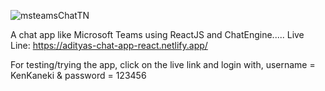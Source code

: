 ![msteamsChatTN](https://user-images.githubusercontent.com/77228474/111474148-c01a9380-8751-11eb-9c0d-ca52e2fefb50.png)

A chat app like Microsoft Teams using ReactJS and ChatEngine.....
Live Line: https://adityas-chat-app-react.netlify.app/

For testing/trying the app, click on the live link and login with, username = KenKaneki & password = 123456
